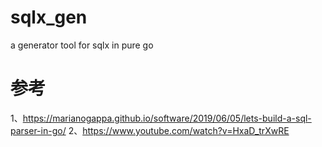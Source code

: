 # sqlx_gen
a generator tool for sqlx in pure go

# 参考
1、https://marianogappa.github.io/software/2019/06/05/lets-build-a-sql-parser-in-go/
2、https://www.youtube.com/watch?v=HxaD_trXwRE
